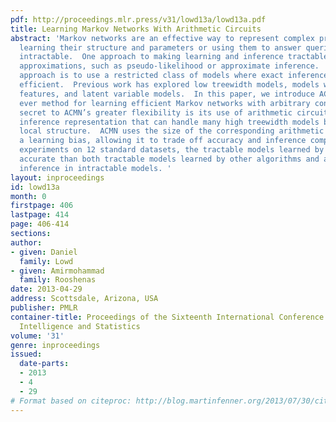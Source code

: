 ```yaml
---
pdf: http://proceedings.mlr.press/v31/lowd13a/lowd13a.pdf
title: Learning Markov Networks With Arithmetic Circuits
abstract: 'Markov networks are an effective way to represent complex probability distributions.  However,
  learning their structure and parameters or using them to answer queries is typically
  intractable.  One approach to making learning and inference tractable is to use
  approximations, such as pseudo-likelihood or approximate inference.  An alternate
  approach is to use a restricted class of models where exact inference is always
  efficient.  Previous work has explored low treewidth models, models with tree-structured
  features, and latent variable models.  In this paper, we introduce ACMN, the first
  ever method for learning efficient Markov networks with arbitrary conjunctive features.  The
  secret to ACMN’s greater flexibility is its use of arithmetic circuits, a linear-time
  inference representation that can handle many high treewidth models by exploiting
  local structure.  ACMN uses the size of the corresponding arithmetic circuit as
  a learning bias, allowing it to trade off accuracy and inference complexity.  In
  experiments on 12 standard datasets, the tractable models learned by ACMN are more
  accurate than both tractable models learned by other algorithms and approximate
  inference in intractable models. '
layout: inproceedings
id: lowd13a
month: 0
firstpage: 406
lastpage: 414
page: 406-414
sections: 
author:
- given: Daniel
  family: Lowd
- given: Amirmohammad
  family: Rooshenas
date: 2013-04-29
address: Scottsdale, Arizona, USA
publisher: PMLR
container-title: Proceedings of the Sixteenth International Conference on Artificial
  Intelligence and Statistics
volume: '31'
genre: inproceedings
issued:
  date-parts:
  - 2013
  - 4
  - 29
# Format based on citeproc: http://blog.martinfenner.org/2013/07/30/citeproc-yaml-for-bibliographies/
---
```

